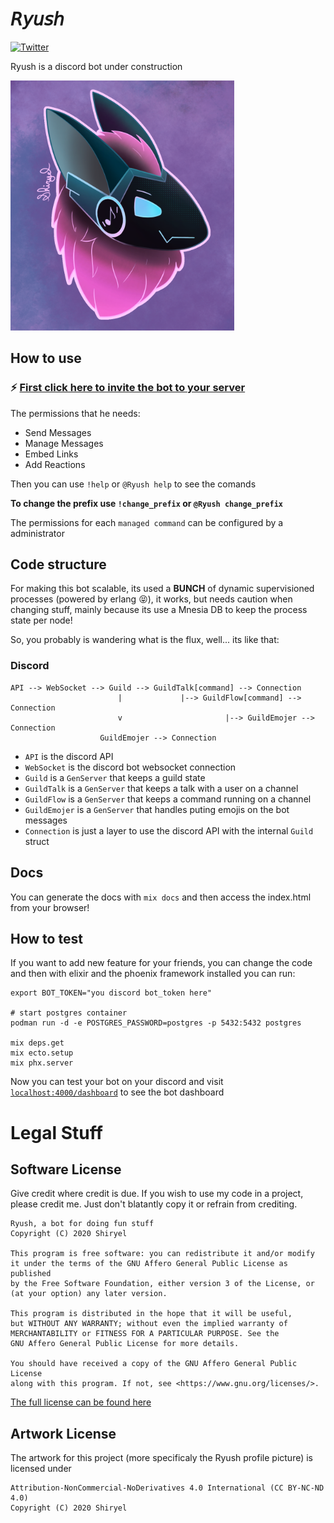 # 𝘙𝘺𝘶𝘴𝘩
[![Twitter](https://img.shields.io/twitter/follow/shiryel_.svg?style=social)](https://twitter.com/shiryel_)

Ryush is a discord bot under construction

<img src="assets/ryush.png" alt="Ryush profile pic" height="400">

## How to use

### ⚡ [First click here to invite the bot to your server](https://discord.com/api/oauth2/authorize?client_id=764685221756796959&permissions=26688&scope=bot)

The permissions that he needs:
- Send Messages
- Manage Messages
- Embed Links
- Add Reactions

Then you can use `!help` or `@Ryush help` to see the comands

**To change the prefix use `!change_prefix` or `@Ryush change_prefix`**

The permissions for each `managed command` can be configured by a administrator

## Code structure

For making this bot scalable, its used a **BUNCH** of dynamic supervisioned processes (powered by erlang 😝), it works, but needs caution when changing stuff, mainly because its use a Mnesia DB to keep the process state per node!

So, you probably is wandering what is the flux, well... its like that:

### Discord

``` 
API --> WebSocket --> Guild --> GuildTalk[command] --> Connection
                        |             |--> GuildFlow[command] --> Connection
                        v                       |--> GuildEmojer --> Connection
                    GuildEmojer --> Connection
```

- `API` is the discord API
- `WebSocket` is the discord bot websocket connection
- `Guild` is a `GenServer` that keeps a guild state
- `GuildTalk` is a `GenServer` that keeps a talk with a user on a channel
- `GuildFlow` is a `GenServer` that keeps a command running on a channel
- `GuildEmojer` is a `GenServer` that handles puting emojis on the bot messages
- `Connection` is just a layer to use the discord API with the internal `Guild` struct

## Docs

You can generate the docs with `mix docs` and then access the index.html from your browser!

## How to test

If you want to add new feature for your friends, you can change the code and then with elixir and the phoenix framework installed you can run:
```
export BOT_TOKEN="you discord bot_token here"

# start postgres container
podman run -d -e POSTGRES_PASSWORD=postgres -p 5432:5432 postgres

mix deps.get
mix ecto.setup
mix phx.server
```

Now you can test your bot on your discord and visit [`localhost:4000/dashboard`](http://localhost:4000/dashboard) to see the bot dashboard

# Legal Stuff

## Software License

Give credit where credit is due. If you wish to use my code in a project, please credit me. 
Just don't blatantly copy it or refrain from crediting.

    Ryush, a bot for doing fun stuff
    Copyright (C) 2020 Shiryel

    This program is free software: you can redistribute it and/or modify
    it under the terms of the GNU Affero General Public License as published
    by the Free Software Foundation, either version 3 of the License, or
    (at your option) any later version.

    This program is distributed in the hope that it will be useful,
    but WITHOUT ANY WARRANTY; without even the implied warranty of
    MERCHANTABILITY or FITNESS FOR A PARTICULAR PURPOSE. See the
    GNU Affero General Public License for more details.

    You should have received a copy of the GNU Affero General Public License
    along with this program. If not, see <https://www.gnu.org/licenses/>.

[The full license can be found here](https://github.com/shiryel/ryush-bot/blob/master/LICENSE)

## Artwork License

The artwork for this project (more specificaly the Ryush profile picture) is licensed under 

    Attribution-NonCommercial-NoDerivatives 4.0 International (CC BY-NC-ND 4.0)
    Copyright (C) 2020 Shiryel
